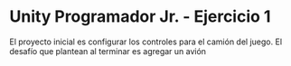 # Unity Programador Jr. - Ejercicio 1
 El proyecto inicial es configurar los controles para el camión del juego. El desafío que plantean al terminar es agregar un avión
